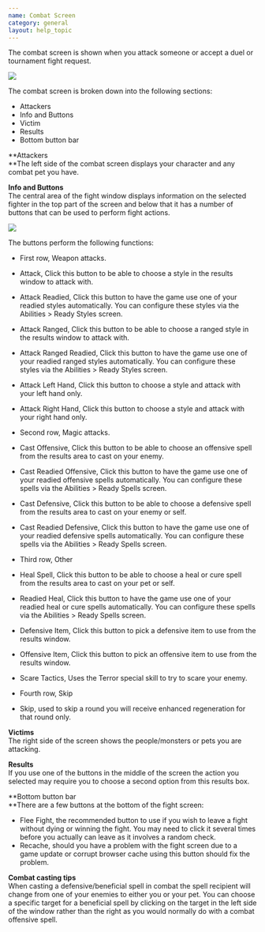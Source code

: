 ```yaml
---
name: Combat Screen
category: general
layout: help_topic
---
```

The combat screen is shown when you attack someone or accept a duel or tournament fight request.

[![](https://lohcdn.com/images/t_combatscreen.jpg)](https://lohcdn.com/images/combatscreen.jpg)

The combat screen is broken down into the following sections:

*   Attackers
*   Info and Buttons
*   Victim
*   Results
*   Bottom button bar

**Attackers  
**The left side of the combat screen displays your character and any combat pet you have.

**Info and Buttons**  
The central area of the fight window displays information on the selected fighter in the top part of the screen and below that it has a number of buttons that can be used to perform fight actions.

![](https://lohcdn.com/images/combatbuttons.jpg)

The buttons perform the following functions:

*   First row, Weapon attacks.

*   Attack, Click this button to be able to choose a style in the results window to attack with.
*   Attack Readied, Click this button to have the game use one of your readied styles automatically. You can configure these styles via the Abilities > Ready Styles screen.
*   Attack Ranged, Click this button to be able to choose a ranged style in the results window to attack with.
*   Attack Ranged Readied, Click this button to have the game use one of your readied ranged styles automatically. You can configure these styles via the Abilities > Ready Styles screen.
*   Attack Left Hand, Click this button to choose a style and attack with your left hand only.
*   Attack Right Hand, Click this button to choose a style and attack with your right hand only.

*   Second row, Magic attacks.

*   Cast Offensive, Click this button to be able to choose an offensive spell from the results area to cast on your enemy.
*   Cast Readied Offensive, Click this button to have the game use one of your readied offensive spells automatically. You can configure these spells via the Abilities > Ready Spells screen.
*   Cast Defensive, Click this button to be able to choose a defensive spell from the results area to cast on your enemy or self.
*   Cast Readied Defensive, Click this button to have the game use one of your readied defensive spells automatically. You can configure these spells via the Abilities > Ready Spells screen.

*   Third row, Other

*   Heal Spell, Click this button to be able to choose a heal or cure spell from the results area to cast on your pet or self.
*   Readied Heal, Click this button to have the game use one of your readied heal or cure spells automatically. You can configure these spells via the Abilities > Ready Spells screen.
*   Defensive Item, Click this button to pick a defensive item to use from the results window.
*   Offensive Item, Click this button to pick an offensive item to use from the results window.
*   Scare Tactics, Uses the Terror special skill to try to scare your enemy.

*   Fourth row, Skip

*   Skip, used to skip a round you will receive enhanced regeneration for that round only.

**Victims**  
The right side of the screen shows the people/monsters or pets you are attacking.

**Results**  
If you use one of the buttons in the middle of the screen the action you selected may require you to choose a second option from this results box.

**Bottom button bar  
**There are a few buttons at the bottom of the fight screen:

*   Flee Fight, the recommended button to use if you wish to leave a fight without dying or winning the fight. You may need to click it several times before you actually can leave as it involves a random check.
*   Recache, should you have a problem with the fight screen due to a game update or corrupt browser cache using this button should fix the problem.

**Combat casting tips**  
When casting a defensive/beneficial spell in combat the spell recipient will change from one of your enemies to either you or your pet. You can choose a specific target for a beneficial spell by clicking on the target in the left side of the window rather than the right as you would normally do with a combat offensive spell.